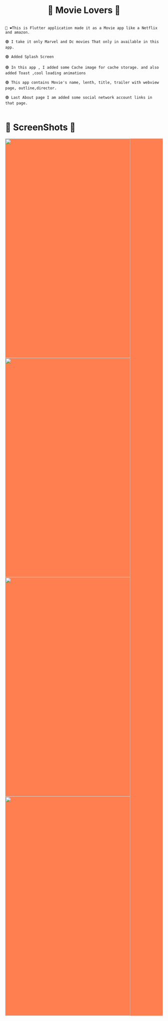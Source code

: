<h1 align="center">🦾 Movie Lovers 👀</h1>  

```

👋 ❤️This is Flutter application made it as a Movie app like a Netflix and amazon.

🟢 I take it only Marvel and Dc movies That only in available in this app. 

🟢 Added Splash Screen

🟢 In this app , I added some Cache image for cache storage. and also added Toast ,cool loading animations 

🟢 This app contains Movie's name, lenth, title, trailer with webview page, outline,director.

🟢 Last About page I am added some social network account links in that page.


```



##

# 🤳 ScreenShots 👀 



<div style="background-color:coral;">
<img src="https://user-images.githubusercontent.com/44917891/106453599-906c4080-64af-11eb-856f-9d8aeac63c50.jpg" width="400" height="700">                  <img src="https://user-images.githubusercontent.com/44917891/106453609-94985e00-64af-11eb-9755-e5a5baf4a2eb.jpg" width="400" height="700"> 
<img src="https://user-images.githubusercontent.com/44917891/106453623-982be500-64af-11eb-9b6d-4d96ba8adbe4.jpg" width="400" height="700">                  <img src="https://user-images.githubusercontent.com/44917891/106453633-9a8e3f00-64af-11eb-82af-1442a3856e72.jpg" width="400" height="700"> 

</div

